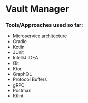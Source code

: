 # Vault Manager

### Tools/Approaches used so far:

- Microservice architecture
- Gradle
- Kotlin
- JUnit
- IntelliJ IDEA
- Git
- Ktor
- GraphQL
- Protocol Buffers
- gRPC
- Postman
- Ktlint
